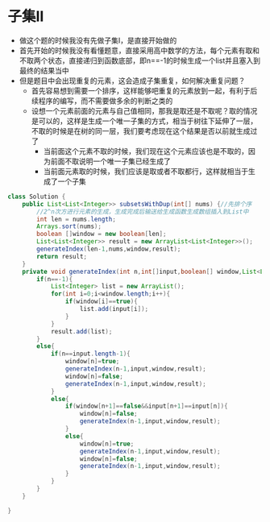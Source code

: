 # 子集II

* 做这个题的时候我没有先做子集I，是直接开始做的
* 首先开始的时候我没有看懂题意，直接采用高中数学的方法，每个元素有取和不取两个状态，直接递归到函数底部，即n==-1的时候生成一个list并且塞入到最终的结果当中
* 但是题目中会出现重复的元素，这会造成子集重复，如何解决重复问题？
  * 首先容易想到需要一个排序，这样能够吧重复的元素放到一起，有利于后续程序的编写，而不需要做多余的判断之类的
  * 设想一个元素前面的元素与自己值相同，那我是取还是不取呢？取的情况是可以的，这样是生成一个唯一子集的方式，相当于树往下延伸了一层，不取的时候是在树的同一层，我们要考虑现在这个结果是否以前就生成过了
    * 当前面这个元素不取的时候，我们现在这个元素应该也是不取的，因为前面不取说明一个唯一子集已经生成了
    * 当前面元素取的时候，我们应该是取或者不取都行，这样就相当于生成了一个子集

```java
class Solution {
    public List<List<Integer>> subsetsWithDup(int[] nums) {//先排个序
        //2^n次方进行元素的生成，生成完成后输送给生成函数生成数组插入到List中
        int len = nums.length;
        Arrays.sort(nums);
        boolean []window = new boolean[len];
        List<List<Integer>> result = new ArrayList<List<Integer>>();
        generateIndex(len-1,nums,window,result);
        return result;
    }
    private void generateIndex(int n,int[]input,boolean[] window,List<List<Integer>>result){
        if(n==-1){
            List<Integer> list = new ArrayList();
            for(int i=0;i<window.length;i++){
                if(window[i]==true){
                    list.add(input[i]);
                }
            }
            result.add(list);
        }
        else{
            if(n==input.length-1){
                window[n]=true;
                generateIndex(n-1,input,window,result);
                window[n]=false;
                generateIndex(n-1,input,window,result);
            }
            else{
                if(window[n+1]==false&&input[n+1]==input[n]){
                    window[n]=false; 
                    generateIndex(n-1,input,window,result);
                }
                else{
                    window[n]=true;
                    generateIndex(n-1,input,window,result);
                    window[n]=false;
                    generateIndex(n-1,input,window,result);                    
                }
            }
        }
    }

}
```


